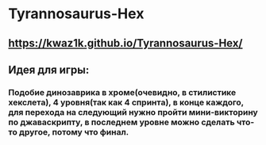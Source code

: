 # Tyrannosaurus-Hex
## https://kwaz1k.github.io/Tyrannosaurus-Hex/

## Идея для игры:

### Подобие динозаврика в хроме(очевидно, в стилистике хекслета), 4 уровня(так как 4 спринта), в конце каждого, для перехода на следующий нужно пройти мини-викторину по джаваскрипту, в последнем уровне можно сделать что-то другое, потому что финал.
